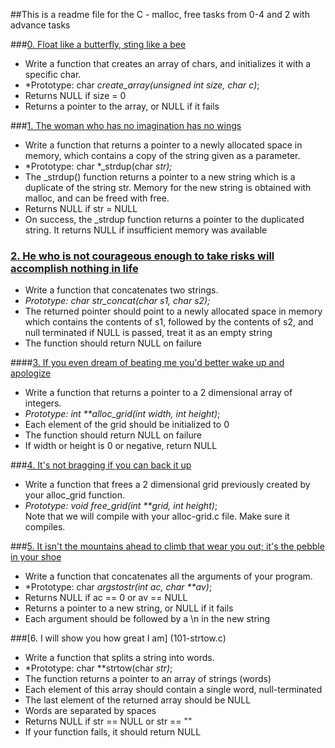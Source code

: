 ##This is a readme file for the C - malloc, free tasks from 0-4 and 2 with advance tasks
		
###[0. Float like a butterfly, sting like a bee](0-create_array.c)		
- Write a function that creates an array of chars, and initializes it with a specific char.
- *Prototype: char *create_array(unsigned int size, char c)*;
- Returns NULL if size = 0
- Returns a pointer to the array, or NULL if it fails
		
###[1. The woman who has no imagination has no wings](1-strdup.c)		
- Write a function that returns a pointer to a newly allocated space in memory, which contains a copy of the string given as a parameter.		
- *Prototype: char *_strdup(char *str);*
- The _strdup() function returns a pointer to a new string which is a duplicate of the string str. Memory for the new string is obtained with malloc, and can be freed with free.		
- Returns NULL if str = NULL
- On success, the _strdup function returns a pointer to the duplicated string. It returns NULL if insufficient memory was available
		
### [2. He who is not courageous enough to take risks will accomplish nothing in life](2-str_concat.c)		
- Write a function that concatenates two strings.
- *Prototype: char str_concat(char s1, char s2);*		
- The returned pointer should point to a newly allocated space in memory which contains the contents of s1, followed by the contents of s2, and null terminated if NULL is passed, treat it as an empty string
- The function should return NULL on failure
		
####[3. If you even dream of beating me you'd better wake up and apologize](3-alloc_grid.c)
- Write a function that returns a pointer to a 2 dimensional array of integers.
- *Prototype: int **alloc_grid(int width, int height)*;		
- Each element of the grid should be initialized to 0
- The function should return NULL on failure
- If width or height is 0 or negative, return NULL
		
###[4. It's not bragging if you can back it up](4-free_grid.c)		
- Write a function that frees a 2 dimensional grid previously created by your alloc_grid function.		
- *Prototype: void free_grid(int **grid, int height)*;		
Note that we will compile with your alloc-grid.c file. Make sure it compiles.
	
###[5. It isn't the mountains ahead to climb that wear you out; it's the pebble in your shoe](100-argstostr.c)	
- Write a function that concatenates all the arguments of your program.		
- *Prototype: char *argstostr(int ac, char **av)*;		
- Returns NULL if ac == 0 or av == NULL
- Returns a pointer to a new string, or NULL if it fails
- Each argument should be followed by a \n in the new string  
		
###[6. I will show you how great I am] (101-strtow.c)		
- Write a function that splits a string into words.
- *Prototype: char **strtow(char *str)*;		
- The function returns a pointer to an array of strings (words)		
- Each element of this array should contain a single word, null-terminated
- The last element of the returned array should be NULL
- Words are separated by spaces
- Returns NULL if str == NULL or str == ""
- If your function fails, it should return NULL

